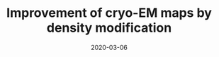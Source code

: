 ---
title: "Improvement of cryo-EM maps by density modification"
date: '2020-03-06'
authors: "Terwilliger TC, Ludtke SJ, Read RJ, Adams PD, Afonine PV"
reviewers: "Young ID, Rohou A, Fraser JS"

peer-review:
- disqus: 280esu0
  biorxiv: 845032v3

article:
- pdf: https://www.nature.com/articles/s41592-020-0914-9
  pmid: 32807957
---
